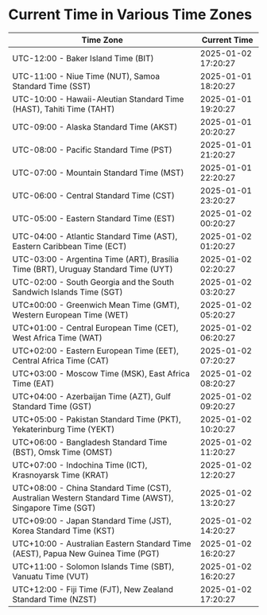 # Current Time in Various Time Zones

| Time Zone | Current Time |
|-----------|--------------|
| UTC-12:00 - Baker Island Time (BIT) | 2025-01-02 17:20:27 |
| UTC-11:00 - Niue Time (NUT), Samoa Standard Time (SST) | 2025-01-01 18:20:27 |
| UTC-10:00 - Hawaii-Aleutian Standard Time (HAST), Tahiti Time (TAHT) | 2025-01-01 19:20:27 |
| UTC-09:00 - Alaska Standard Time (AKST) | 2025-01-01 20:20:27 |
| UTC-08:00 - Pacific Standard Time (PST) | 2025-01-01 21:20:27 |
| UTC-07:00 - Mountain Standard Time (MST) | 2025-01-01 22:20:27 |
| UTC-06:00 - Central Standard Time (CST) | 2025-01-01 23:20:27 |
| UTC-05:00 - Eastern Standard Time (EST) | 2025-01-02 00:20:27 |
| UTC-04:00 - Atlantic Standard Time (AST), Eastern Caribbean Time (ECT) | 2025-01-02 01:20:27 |
| UTC-03:00 - Argentina Time (ART), Brasília Time (BRT), Uruguay Standard Time (UYT) | 2025-01-02 02:20:27 |
| UTC-02:00 - South Georgia and the South Sandwich Islands Time (SGT) | 2025-01-02 03:20:27 |
| UTC±00:00 - Greenwich Mean Time (GMT), Western European Time (WET) | 2025-01-02 05:20:27 |
| UTC+01:00 - Central European Time (CET), West Africa Time (WAT) | 2025-01-02 06:20:27 |
| UTC+02:00 - Eastern European Time (EET), Central Africa Time (CAT) | 2025-01-02 07:20:27 |
| UTC+03:00 - Moscow Time (MSK), East Africa Time (EAT) | 2025-01-02 08:20:27 |
| UTC+04:00 - Azerbaijan Time (AZT), Gulf Standard Time (GST) | 2025-01-02 09:20:27 |
| UTC+05:00 - Pakistan Standard Time (PKT), Yekaterinburg Time (YEKT) | 2025-01-02 10:20:27 |
| UTC+06:00 - Bangladesh Standard Time (BST), Omsk Time (OMST) | 2025-01-02 11:20:27 |
| UTC+07:00 - Indochina Time (ICT), Krasnoyarsk Time (KRAT) | 2025-01-02 12:20:27 |
| UTC+08:00 - China Standard Time (CST), Australian Western Standard Time (AWST), Singapore Time (SGT) | 2025-01-02 13:20:27 |
| UTC+09:00 - Japan Standard Time (JST), Korea Standard Time (KST) | 2025-01-02 14:20:27 |
| UTC+10:00 - Australian Eastern Standard Time (AEST), Papua New Guinea Time (PGT) | 2025-01-02 16:20:27 |
| UTC+11:00 - Solomon Islands Time (SBT), Vanuatu Time (VUT) | 2025-01-02 16:20:27 |
| UTC+12:00 - Fiji Time (FJT), New Zealand Standard Time (NZST) | 2025-01-02 17:20:27 |
